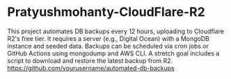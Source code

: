 # Pratyushmohanty-CloudFlare-R2
This project automates DB backups every 12 hours, uploading to Cloudflare R2's free tier. It requires a server (e.g., Digital Ocean) with a MongoDB instance and seeded data. Backups can be scheduled via cron jobs or GitHub Actions using mongodump and AWS CLI. A stretch goal includes a script to download and restore the latest backup from R2.
https://github.com/yourusername/automated-db-backups
